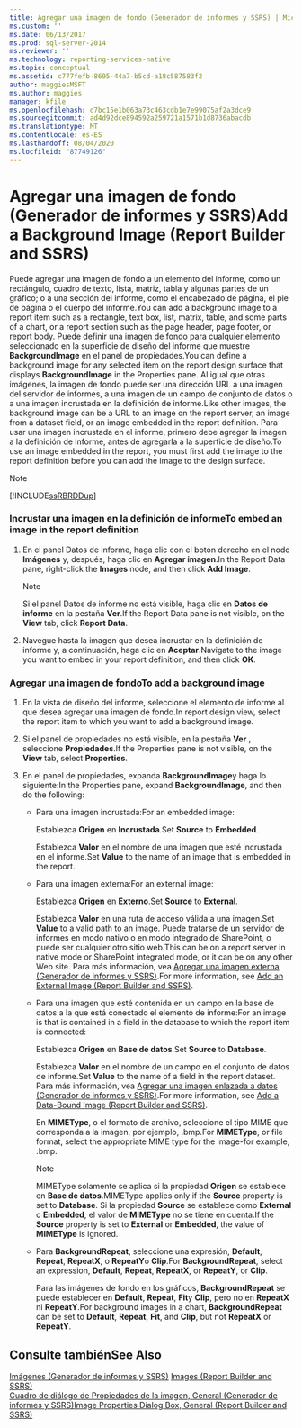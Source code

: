 ```yaml
---
title: Agregar una imagen de fondo (Generador de informes y SSRS) | Microsoft Docs
ms.custom: ''
ms.date: 06/13/2017
ms.prod: sql-server-2014
ms.reviewer: ''
ms.technology: reporting-services-native
ms.topic: conceptual
ms.assetid: c777fefb-8695-44a7-b5cd-a18c587583f2
author: maggiesMSFT
ms.author: maggies
manager: kfile
ms.openlocfilehash: d7bc15e1b063a73c463cdb1e7e99075af2a3dce9
ms.sourcegitcommit: ad4d92dce894592a259721a1571b1d8736abacdb
ms.translationtype: MT
ms.contentlocale: es-ES
ms.lasthandoff: 08/04/2020
ms.locfileid: "87749126"
---
```

# <a name="add-a-background-image-report-builder-and-ssrs"></a><span data-ttu-id="2230a-102">Agregar una imagen de fondo (Generador de informes y SSRS)</span><span class="sxs-lookup"><span data-stu-id="2230a-102">Add a Background Image (Report Builder and SSRS)</span></span>
  <span data-ttu-id="2230a-103">Puede agregar una imagen de fondo a un elemento del informe, como un rectángulo, cuadro de texto, lista, matriz, tabla y algunas partes de un gráfico; o a una sección del informe, como el encabezado de página, el pie de página o el cuerpo del informe.</span><span class="sxs-lookup"><span data-stu-id="2230a-103">You can add a background image to a report item such as a rectangle, text box, list, matrix, table, and some parts of a chart, or a report section such as the page header, page footer, or report body.</span></span> <span data-ttu-id="2230a-104">Puede definir una imagen de fondo para cualquier elemento seleccionado en la superficie de diseño del informe que muestre **BackgroundImage** en el panel de propiedades.</span><span class="sxs-lookup"><span data-stu-id="2230a-104">You can define a background image for any selected item on the report design surface that displays **BackgroundImage** in the Properties pane.</span></span> <span data-ttu-id="2230a-105">Al igual que otras imágenes, la imagen de fondo puede ser una dirección URL a una imagen del servidor de informes, a una imagen de un campo de conjunto de datos o a una imagen incrustada en la definición de informe.</span><span class="sxs-lookup"><span data-stu-id="2230a-105">Like other images, the background image can be a URL to an image on the report server, an image from a dataset field, or an image embedded in the report definition.</span></span> <span data-ttu-id="2230a-106">Para usar una imagen incrustada en el informe, primero debe agregar la imagen a la definición de informe, antes de agregarla a la superficie de diseño.</span><span class="sxs-lookup"><span data-stu-id="2230a-106">To use an image embedded in the report, you must first add the image to the report definition before you can add the image to the design surface.</span></span>  
  
> [!NOTE]  
>  [!INCLUDE[ssRBRDDup](../../includes/ssrbrddup-md.md)]  
  
### <a name="to-embed-an-image-in-the-report-definition"></a><span data-ttu-id="2230a-107">Incrustar una imagen en la definición de informe</span><span class="sxs-lookup"><span data-stu-id="2230a-107">To embed an image in the report definition</span></span>  
  
1.  <span data-ttu-id="2230a-108">En el panel Datos de informe, haga clic con el botón derecho en el nodo **Imágenes** y, después, haga clic en **Agregar imagen**.</span><span class="sxs-lookup"><span data-stu-id="2230a-108">In the Report Data pane, right-click the **Images** node, and then click **Add Image**.</span></span>  
  
    > [!NOTE]  
    >  <span data-ttu-id="2230a-109">Si el panel Datos de informe no está visible, haga clic en **Datos de informe** en la pestaña **Ver**.</span><span class="sxs-lookup"><span data-stu-id="2230a-109">If the Report Data pane is not visible, on the **View** tab, click **Report Data**.</span></span>  
  
2.  <span data-ttu-id="2230a-110">Navegue hasta la imagen que desea incrustar en la definición de informe y, a continuación, haga clic en **Aceptar**.</span><span class="sxs-lookup"><span data-stu-id="2230a-110">Navigate to the image you want to embed in your report definition, and then click **OK**.</span></span>  
  
### <a name="to-add-a-background-image"></a><span data-ttu-id="2230a-111">Agregar una imagen de fondo</span><span class="sxs-lookup"><span data-stu-id="2230a-111">To add a background image</span></span>  
  
1.  <span data-ttu-id="2230a-112">En la vista de diseño del informe, seleccione el elemento de informe al que desea agregar una imagen de fondo.</span><span class="sxs-lookup"><span data-stu-id="2230a-112">In report design view, select the report item to which you want to add a background image.</span></span>  
  
2.  <span data-ttu-id="2230a-113">Si el panel de propiedades no está visible, en la pestaña **Ver** , seleccione **Propiedades**.</span><span class="sxs-lookup"><span data-stu-id="2230a-113">If the Properties pane is not visible, on the **View** tab, select **Properties**.</span></span>  
  
3.  <span data-ttu-id="2230a-114">En el panel de propiedades, expanda **BackgroundImage**y haga lo siguiente:</span><span class="sxs-lookup"><span data-stu-id="2230a-114">In the Properties pane, expand **BackgroundImage**, and then do the following:</span></span>  
  
    -   <span data-ttu-id="2230a-115">Para una imagen incrustada:</span><span class="sxs-lookup"><span data-stu-id="2230a-115">For an embedded image:</span></span>  
  
         <span data-ttu-id="2230a-116">Establezca **Origen** en **Incrustada**.</span><span class="sxs-lookup"><span data-stu-id="2230a-116">Set **Source** to **Embedded**.</span></span>  
  
         <span data-ttu-id="2230a-117">Establezca **Valor** en el nombre de una imagen que esté incrustada en el informe.</span><span class="sxs-lookup"><span data-stu-id="2230a-117">Set **Value** to the name of an image that is embedded in the report.</span></span>  
  
    -   <span data-ttu-id="2230a-118">Para una imagen externa:</span><span class="sxs-lookup"><span data-stu-id="2230a-118">For an external image:</span></span>  
  
         <span data-ttu-id="2230a-119">Establezca **Origen** en **Externo**.</span><span class="sxs-lookup"><span data-stu-id="2230a-119">Set **Source** to **External**.</span></span>  
  
         <span data-ttu-id="2230a-120">Establezca **Valor** en una ruta de acceso válida a una imagen.</span><span class="sxs-lookup"><span data-stu-id="2230a-120">Set **Value** to a valid path to an image.</span></span> <span data-ttu-id="2230a-121">Puede tratarse de un servidor de informes en modo nativo o en modo integrado de SharePoint, o puede ser cualquier otro sitio web.</span><span class="sxs-lookup"><span data-stu-id="2230a-121">This can be on a report server in native mode or SharePoint integrated mode, or it can be on any other Web site.</span></span> <span data-ttu-id="2230a-122">Para más información, vea [Agregar una imagen externa &#40;Generador de informes y SSRS&#41;](add-an-external-image-report-builder-and-ssrs.md).</span><span class="sxs-lookup"><span data-stu-id="2230a-122">For more information, see [Add an External Image &#40;Report Builder and SSRS&#41;](add-an-external-image-report-builder-and-ssrs.md).</span></span>  
  
    -   <span data-ttu-id="2230a-123">Para una imagen que esté contenida en un campo en la base de datos a la que está conectado el elemento de informe:</span><span class="sxs-lookup"><span data-stu-id="2230a-123">For an image is that is contained in a field in the database to which the report item is connected:</span></span>  
  
         <span data-ttu-id="2230a-124">Establezca **Origen** en **Base de datos**.</span><span class="sxs-lookup"><span data-stu-id="2230a-124">Set **Source** to **Database**.</span></span>  
  
         <span data-ttu-id="2230a-125">Establezca **Valor** en el nombre de un campo en el conjunto de datos de informe.</span><span class="sxs-lookup"><span data-stu-id="2230a-125">Set **Value** to the name of a field in the report dataset.</span></span> <span data-ttu-id="2230a-126">Para más información, vea [Agregar una imagen enlazada a datos &#40;Generador de informes y SSRS&#41;](add-a-data-bound-image-report-builder-and-ssrs.md).</span><span class="sxs-lookup"><span data-stu-id="2230a-126">For more information, see [Add a Data-Bound Image &#40;Report Builder and SSRS&#41;](add-a-data-bound-image-report-builder-and-ssrs.md).</span></span>  
  
         <span data-ttu-id="2230a-127">En **MIMEType**, o el formato de archivo, seleccione el tipo MIME que corresponda a la imagen, por ejemplo, .bmp.</span><span class="sxs-lookup"><span data-stu-id="2230a-127">For **MIMEType**, or file format, select the appropriate MIME type for the image-for example, .bmp.</span></span>  
  
        > [!NOTE]  
        >  <span data-ttu-id="2230a-128">MIMEType solamente se aplica si la propiedad **Origen** se establece en **Base de datos**.</span><span class="sxs-lookup"><span data-stu-id="2230a-128">MIMEType applies only if the **Source** property is set to **Database**.</span></span> <span data-ttu-id="2230a-129">Si la propiedad **Source** se establece como **External** o **Embedded**, el valor de **MIMEType** no se tiene en cuenta.</span><span class="sxs-lookup"><span data-stu-id="2230a-129">If the **Source** property is set to **External** or **Embedded**, the value of **MIMEType** is ignored.</span></span>  
  
    -   <span data-ttu-id="2230a-130">Para **BackgroundRepeat**, seleccione una expresión, **Default**, **Repeat**, **RepeatX**, o **RepeatY**o **Clip**.</span><span class="sxs-lookup"><span data-stu-id="2230a-130">For **BackgroundRepeat**, select an expression, **Default**, **Repeat**, **RepeatX**, or **RepeatY**, or **Clip**.</span></span>  
  
         <span data-ttu-id="2230a-131">Para las imágenes de fondo en los gráficos, **BackgroundRepeat** se puede establecer en **Default**, **Repeat**, **Fit**y **Clip**, pero no en **RepeatX** ni **RepeatY**.</span><span class="sxs-lookup"><span data-stu-id="2230a-131">For background images in a chart, **BackgroundRepeat** can be set to **Default**, **Repeat**, **Fit**, and **Clip**, but not **RepeatX** or **RepeatY**.</span></span>  
  
## <a name="see-also"></a><span data-ttu-id="2230a-132">Consulte también</span><span class="sxs-lookup"><span data-stu-id="2230a-132">See Also</span></span>  
 <span data-ttu-id="2230a-133">[Imágenes &#40;Generador de informes y SSRS&#41;](images-report-builder-and-ssrs.md) </span><span class="sxs-lookup"><span data-stu-id="2230a-133">[Images &#40;Report Builder and SSRS&#41;](images-report-builder-and-ssrs.md) </span></span>  
 [<span data-ttu-id="2230a-134">Cuadro de diálogo de Propiedades de la imagen, General &#40;Generador de informes y SSRS&#41;</span><span class="sxs-lookup"><span data-stu-id="2230a-134">Image Properties Dialog Box, General &#40;Report Builder and SSRS&#41;</span></span>](../image-properties-dialog-box-general-report-builder-and-ssrs.md)  
  
  
